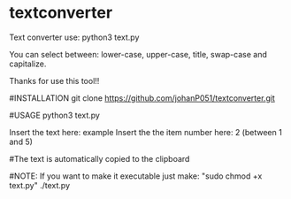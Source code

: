 # textconverter
Text converter use:
python3 text.py

You can select between: lower-case, upper-case, title, swap-case and capitalize.

Thanks for use this tool!!

#INSTALLATION
git clone https://github.com/johanP051/textconverter.git

#USAGE
python3 text.py

Insert the text here: example
Insert the the item number here: 2 (between 1 and 5)

#The text is automatically copied to the clipboard

#NOTE:
If you want to make it executable just make:
"sudo chmod +x text.py"
./text.py
